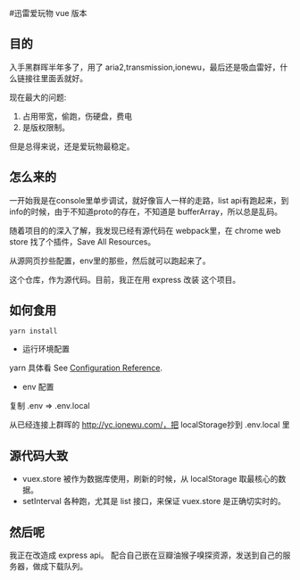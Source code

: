 #迅雷爱玩物 vue 版本 

## 目的
入手黑群晖半年多了，用了 aria2,transmission,ionewu，最后还是吸血雷好，什么链接往里面丢就好。

现在最大的问题:
1. 占用带宽，偷跑，伤硬盘，费电
2. 是版权限制。

但是总得来说，还是爱玩物最稳定。

## 怎么来的
一开始我是在console里单步调试，就好像盲人一样的走路，list api有跑起来，到 info的时候，由于不知道proto的存在，不知道是 bufferArray，所以总是乱码。

随着项目的的深入了解，我发现已经有源代码在 webpack里，在 chrome web store 找了个插件，Save All Resources。

从源网页抄些配置，env里的那些，然后就可以跑起来了。

这个仓库，作为源代码。目前，我正在用 express 改装 这个项目。

## 如何食用
```
yarn install
```
* 运行环境配置

yarn 具体看 
See [Configuration Reference](https://cli.vuejs.org/config/).
* env 配置

复制 .env => .env.local 

从已经连接上群晖的 http://yc.ionewu.com/，把 localStorage抄到 .env.local 里

## 源代码大致
* vuex.store 被作为数据库使用，刷新的时候，从 localStorage 取最核心的数据。
* setInterval 各种跑，尤其是 list 接口，来保证 vuex.store 是正确切实时的。


## 然后呢
我正在改造成 express api。
配合自己嵌在豆瓣油猴子嗅探资源，发送到自己的服务器，做成下载队列。

